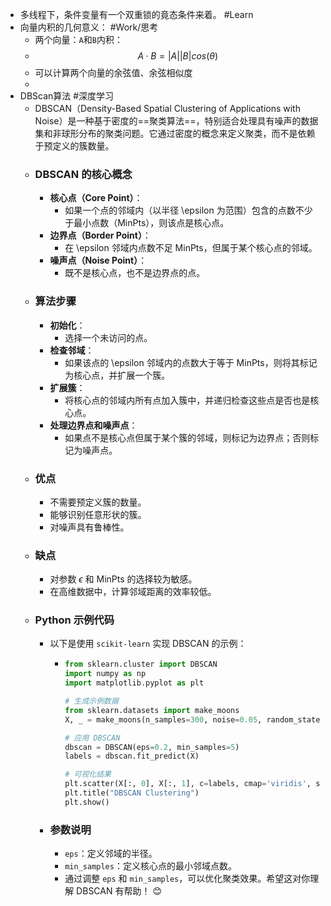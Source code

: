 - 多线程下，条件变量有一个双重锁的竟态条件来着。 #Learn
- 向量内积的几何意义： #Work/思考
	- 两个向量：`A`和`B`内积：
	- $$A·B=|A||B|cos(\theta)$$
	- 可以计算两个向量的余弦值、余弦相似度
	-
- DBScan算法 #深度学习
	- DBSCAN（Density-Based Spatial Clustering of Applications with Noise）是一种基于密度的==聚类算法==，特别适合处理具有噪声的数据集和非球形分布的聚类问题。它通过密度的概念来定义聚类，而不是依赖于预定义的簇数量。
	- ### **DBSCAN 的核心概念**
		- **核心点（Core Point）**：
			- 如果一个点的邻域内（以半径 \epsilon 为范围）包含的点数不少于最小点数（MinPts），则该点是核心点。
		- **边界点（Border Point）**：
			- 在 \epsilon 邻域内点数不足 MinPts，但属于某个核心点的邻域。
		- **噪声点（Noise Point）**：
			- 既不是核心点，也不是边界点的点。
	- ### **算法步骤**
		- **初始化**：
			- 选择一个未访问的点。
		- **检查邻域**：
			- 如果该点的 \epsilon 邻域内的点数大于等于 MinPts，则将其标记为核心点，并扩展一个簇。
		- **扩展簇**：
			- 将核心点的邻域内所有点加入簇中，并递归检查这些点是否也是核心点。
		- **处理边界点和噪声点**：
			- 如果点不是核心点但属于某个簇的邻域，则标记为边界点；否则标记为噪声点。
	- ### **优点**
		- 不需要预定义簇的数量。
		- 能够识别任意形状的簇。
		- 对噪声具有鲁棒性。
	- ### **缺点**
		- 对参数 $\epsilon$ 和 MinPts 的选择较为敏感。
		- 在高维数据中，计算邻域距离的效率较低。
	- ### **Python 示例代码**
		- 以下是使用 `scikit-learn` 实现 DBSCAN 的示例：
			- ```python
			  from sklearn.cluster import DBSCAN
			  import numpy as np
			  import matplotlib.pyplot as plt
			  
			  # 生成示例数据
			  from sklearn.datasets import make_moons
			  X, _ = make_moons(n_samples=300, noise=0.05, random_state=42)
			  
			  # 应用 DBSCAN
			  dbscan = DBSCAN(eps=0.2, min_samples=5)
			  labels = dbscan.fit_predict(X)
			  
			  # 可视化结果
			  plt.scatter(X[:, 0], X[:, 1], c=labels, cmap='viridis', s=50)
			  plt.title("DBSCAN Clustering")
			  plt.show()
			  ```
		- ### **参数说明**
			- `eps`：定义邻域的半径。
			- `min_samples`：定义核心点的最小邻域点数。
			- 通过调整 `eps` 和 `min_samples`，可以优化聚类效果。希望这对你理解 DBSCAN 有帮助！ 😊
